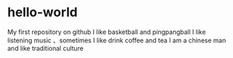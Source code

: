 # hello-world
My first repository on github
I like basketball and pingpangball
I like listening music 
、sometimes I like drink coffee and tea
I am a chinese man and like traditional culture
